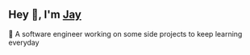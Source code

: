 <h2>Hey 👋, I'm <a href="https://erjiale.github.io/">Jay</a></h2>
<p>🧐 A software engineer working on some side projects to keep learning everyday</p>
<!--
**erjiale/erjiale** is a ✨ _special_ ✨ repository because its `README.md` (this file) appears on your GitHub profile.

Here are some ideas to get you started:

- 🔭 I’m currently working on ...
- 🌱 I’m currently learning ...
- 👯 I’m looking to collaborate on ...
- 🤔 I’m looking for help with ...
- 💬 Ask me about ...
- 📫 How to reach me: ...
- 😄 Pronouns: ...
- ⚡ Fun fact: ...
-->
